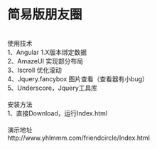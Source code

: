# 简易版朋友圈<br>
<br>
使用技术<br>
1、Angular 1.X版本绑定数据<br>
2、AmazeUI 实现部分布局<br>
3、Iscroll 优化滚动<br>
4、Jquery.fancybox 图片查看（查看器有小bug）<br>
5、Underscore，Jquery工具库<br>
<br>
安装方法<br>
1、直接Download，运行Index.html<br>
<br>
演示地址<br>
http://www.yhlmmm.com/friendcircle/Index.html<br>
